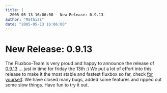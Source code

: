 ```yaml
---
title: |
  2005-05-13 16:06:00 - New Release: 0.9.13
author: "Mathias"
date: "2005-05-13 16:06:00"
---
```


# New Release: 0.9.13

The Fluxbox-Team is very proud and happy to announce the release of <a href="/version-0.9.php">0.9.13</a> ... just in time for friday the 13th :) We put a lot of effort into this release to make it the most stable and fastest fluxbox so far, check <a href="/changelog.php">for yourself</a>. We have closed many bugs, added some features and ripped out some slow things. Have fun to try it out.



